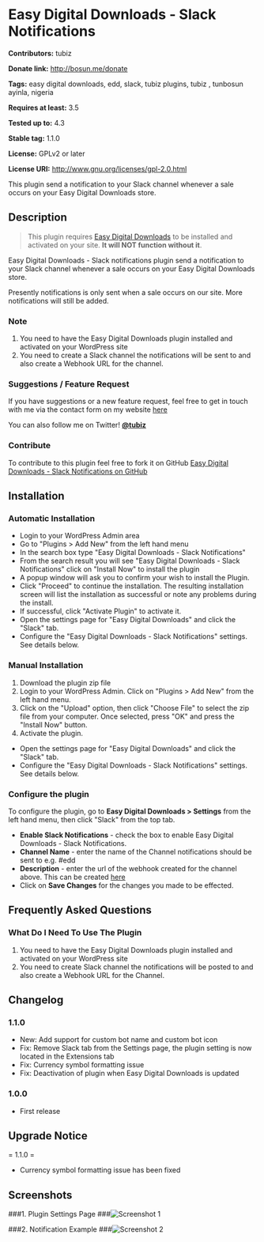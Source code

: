 # Easy Digital Downloads - Slack Notifications #
**Contributors:** tubiz

**Donate link:** http://bosun.me/donate

**Tags:** easy digital downloads, edd, slack, tubiz plugins, tubiz , tunbosun ayinla, nigeria

**Requires at least:** 3.5

**Tested up to:** 4.3

**Stable tag:** 1.1.0

**License:** GPLv2 or later

**License URI:** http://www.gnu.org/licenses/gpl-2.0.html



This plugin send a notification to your Slack channel whenever a sale occurs on your Easy Digital Downloads store.




## Description ##

> This plugin requires [Easy Digital Downloads](http://wordpress.org/extend/plugins/easy-digital-downloads/) to be installed and activated on your site. <strong>It will NOT function without it</strong>.

Easy Digital Downloads - Slack notifications plugin send a notification to your Slack channel whenever a sale occurs on your Easy Digital Downloads store.

Presently notifications is only sent when a sale occurs on our site.
More notifications will still be added.

### Note ###

1.	You need to have the Easy Digital Downloads plugin installed and activated on your WordPress site
2.	You need to create a Slack channel the notifications will be sent to and also create a Webhook URL for the channel.


### Suggestions / Feature Request ###

If you have suggestions or a new feature request, feel free to get in touch with me via the contact form on my website [here](http://bosun.me/get-in-touch/)

You can also follow me on Twitter! **[@tubiz](http://twitter.com/tubiz)**


### Contribute ###
To contribute to this plugin feel free to fork it on GitHub [Easy Digital Downloads - Slack Notifications on GitHub](https://github.com/tubiz/edd-slack-notifications)


## Installation ##

### Automatic Installation ###
* 	Login to your WordPress Admin area
* 	Go to "Plugins > Add New" from the left hand menu
* 	In the search box type "Easy Digital Downloads - Slack Notifications"
*	From the search result you will see "Easy Digital Downloads - Slack Notifications" click on "Install Now" to install the plugin
*	A popup window will ask you to confirm your wish to install the Plugin.
* Click "Proceed" to continue the installation. The resulting installation screen will list the installation as successful or note any problems during the install.
* If successful, click "Activate Plugin" to activate it.
* 	Open the settings page for "Easy Digital Downloads" and click the "Slack" tab.
*	Configure the "Easy Digital Downloads - Slack Notifications" settings. See details below.

### Manual Installation ###
1. 	Download the plugin zip file
2. 	Login to your WordPress Admin. Click on "Plugins > Add New" from the left hand menu.
3.  Click on the "Upload" option, then click "Choose File" to select the zip file from your computer. Once selected, press "OK" and press the "Install Now" button.
4.  Activate the plugin.
* 	Open the settings page for "Easy Digital Downloads" and click the "Slack" tab.
*	Configure the "Easy Digital Downloads - Slack Notifications" settings. See details below.



### Configure the plugin ###
To configure the plugin, go to __Easy Digital Downloads > Settings__ from the left hand menu, then click "Slack" from the top tab.


* __Enable Slack Notifications__ - check the box to enable Easy Digital Downloads - Slack Notifications.
* __Channel Name__ - enter the name of the Channel notifications should be sent to e.g. #edd
* __Description__ - enter the url of the webhook created for the channel above. This can be created [here](https://my.slack.com/services/new/incoming-webhook)
* Click on __Save Changes__ for the changes you made to be effected.





## Frequently Asked Questions ##

### What Do I Need To Use The Plugin ###

1.	You need to have the Easy Digital Downloads plugin installed and activated on your WordPress site
2.	You need to create Slack channel the notifications will be posted to and also create a Webhook URL for the Channel.


## Changelog ##

### 1.1.0 ###
*	New: Add support for custom bot name and custom bot icon
*	Fix: Remove Slack tab from the Settings page, the plugin setting is now located in the Extensions tab
*	Fix: Currency symbol formatting issue
*	Fix: Deactivation of plugin when Easy Digital Downloads is updated

### 1.0.0 ###
*   First release



## Upgrade Notice ##

= 1.1.0 =
* Currency symbol formatting issue has been fixed



## Screenshots ##

###1. Plugin Settings Page
###![Screenshot 1](https://dl.dropboxusercontent.com/u/28591673/edd-slack/screenshot-1.png)

###2. Notification Example
###![Screenshot 2](https://dl.dropboxusercontent.com/u/28591673/edd-slack/screenshot-2.png)